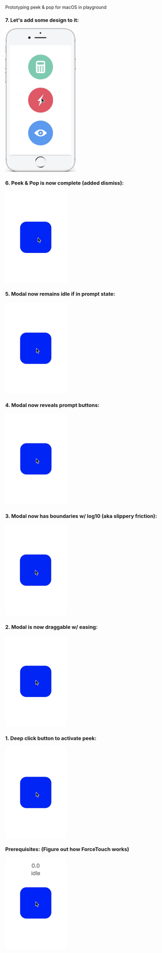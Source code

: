Prototyping peek & pop for macOS in playground<!--more-->

### 7. Let's add some design to it:

<img width="226" alt="img" src="https://raw.githubusercontent.com/stylekit/img/master/video_iphone.gif?maxAge=2512168">

### 6. Peek & Pop is now complete (added dismiss):

<img width="195" alt="img" src="https://raw.githubusercontent.com/stylekit/img/master/modal_complete.gif?maxAge=2512168">

### 5. Modal now remains idle if in prompt state:

<img width="195" alt="img" src="https://raw.githubusercontent.com/stylekit/img/master/modal_idle.gif?maxAge=2512168">

### 4. Modal now reveals prompt buttons:

<img width="195" alt="img" src="https://raw.githubusercontent.com/stylekit/img/master/modal_w_prompt.gif?maxAge=2592022">

### 3. Modal now has boundaries w/ log10 (aka slippery friction):

<img width="195" alt="img" src="https://raw.githubusercontent.com/stylekit/img/master/modal_log10.gif?maxAge=2592003">

### 2. Modal is now draggable w/ easing:

<img width="195" alt="img" src="https://raw.githubusercontent.com/stylekit/img/master/modal_drag.gif?maxAge=2592001">

### 1. Deep click button to activate peek:

<img width="195" alt="img" src="https://raw.githubusercontent.com/stylekit/img/master/modal_pop.gif?maxAge=2592000">

### Prerequisites: (Figure out how ForceTouch works)

<img width="195" alt="img" src="https://raw.githubusercontent.com/stylekit/img/master/ForceTouchEvent_anim.gif">
